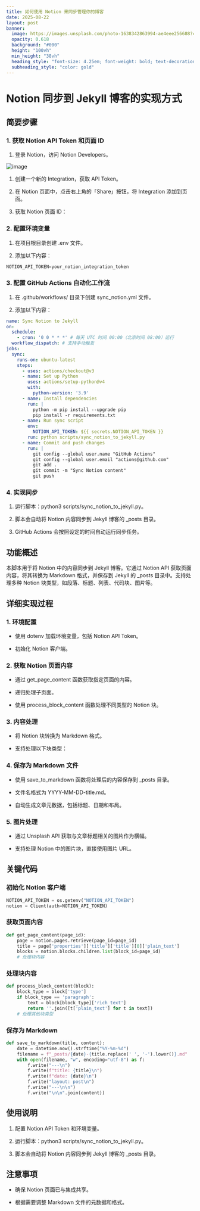 ```yaml
---
title: 如何使用 Notion 来同步管理你的博客
date: 2025-08-22
layout: post
banner:
  image: https://images.unsplash.com/photo-1638342863994-ae4eee256688?crop=entropy&cs=tinysrgb&fit=max&fm=jpg&ixid=M3w2OTIwMzJ8MHwxfHJhbmRvbXx8fHx8fHx8fDE3NTU4MzIxNTl8&ixlib=rb-4.1.0&q=80&w=1080
  opacity: 0.618
  background: "#000"
  height: "100vh"
  min_height: "38vh"
  heading_style: "font-size: 4.25em; font-weight: bold; text-decoration: underline"
  subheading_style: "color: gold"
---
```


# Notion 同步到 Jekyll 博客的实现方式

## 简要步骤

### 1. 获取 Notion API Token 和页面 ID

1. 登录 Notion，访问 Notion Developers。

![image](https://prod-files-secure.s3.us-west-2.amazonaws.com/a7a0cc5a-89b9-4cda-8686-1fba0ca52f40/d19c1afe-dea5-4312-9333-786b0ba83054/image.png?X-Amz-Algorithm=AWS4-HMAC-SHA256&X-Amz-Content-Sha256=UNSIGNED-PAYLOAD&X-Amz-Credential=ASIAZI2LB4666XVUOHHG%2F20250822%2Fus-west-2%2Fs3%2Faws4_request&X-Amz-Date=20250822T030918Z&X-Amz-Expires=3600&X-Amz-Security-Token=IQoJb3JpZ2luX2VjELP%2F%2F%2F%2F%2F%2F%2F%2F%2F%2FwEaCXVzLXdlc3QtMiJGMEQCICtKPCGa9z7MWjP4dYRqQz6fSE9oqMtWs9JqolWxeqBXAiAJUIdRl2ACnguqzSv07kuQCBmp7mQ8lh%2FT1WCNcoHwGCqIBAj8%2F%2F%2F%2F%2F%2F%2F%2F%2F%2F8BEAAaDDYzNzQyMzE4MzgwNSIM%2BuXw6423XVET2uYgKtwD7iABSQtRS5So5DaMzLokD1F9KoKEKngzQdwDPcqebZC%2FvCu8%2FA1zMO%2BfIAxnHVwDYRtSRw2mQo92fEWlAjEF1jgSUx95X%2Bo5JkwcVQsnKhcyzSs0QIInb%2FnT3H%2FXeMpxa6rhcT7bFXLd58AyORMJyu7VIjVPzeGkIZ33rfRzB6IgVhDxFOXxSkdV6DxZvOmmBwr9BlAvtTxzli92LSQOiN0W92PzjQrndAL8Me3Zo3%2FMjamwUZdh%2BkHOySPoImQFMejmFXypoctuimCI3YKDD5UnXJawap9s6PW7SixMUWNhH1kB4NrO0POZlIHa9PgcFVcBSAwx%2F51Ewlr%2BMDPG8%2FRRW9zLc3wa%2FF9akZv%2FeCHBDRk7XAj0kYRK0o3Z8W6%2BJf04SlyynlJbsYkTYElb0rOHhFE3bSQoBa%2BHhqlEaQSxsjY3XTlcmX8KJ9HP8wz%2BMY7NjJ1qxioDChvLoydUsqmP0pBKeSARvrgegHPp45uDy45HK1YCMHoRXGKBslbq1ZLI23O9l3PYb30%2BJ8O5bRrHonjcyvVFpT%2F%2FpjocptZnEE8yqOOafqGgODrh%2BLEfWnKMf6JQx92jbKIJaSG8c%2FIFwoKLhhY%2Fsy8N1xdu4RrzKbFRqzTbZQsU5KAwt7ufxQY6pgG%2BVC694QKah0iTeDdCaQixSWsYKRIzvY%2F4zGPxCTWCGfKMbbPwVtIq5%2FBxEqII46NB71v%2BvhESnRxzj80KEnHHeEJb0r6E0N2CdNMfdzznjSf5gq6eIM87KBFt%2Bu8SeXQvYr%2BODVjcktaQ7wvsBHsG%2Fb969bJJITnYsn161HwtMwI81La8vlGRq7k7puxwFj63FXEPG6HPwYTd5QNIMQURkBcug4Lj&X-Amz-Signature=17dc0e5b5c16bf300caaa0f914f2d250f541592da35fe044f6eefd7a980393e0&X-Amz-SignedHeaders=host&x-amz-checksum-mode=ENABLED&x-id=GetObject)

1. 创建一个新的 Integration，获取 API Token。

1. 在 Notion 页面中，点击右上角的「Share」按钮，将 Integration 添加到页面。

1. 获取 Notion 页面 ID：


### 2. 配置环境变量

1. 在项目根目录创建 .env 文件。

1. 添加以下内容：

```javascript
NOTION_API_TOKEN=your_notion_integration_token
```

### 3. 配置 GitHub Actions 自动化工作流

1. 在 .github/workflows/ 目录下创建 sync_notion.yml 文件。

1. 添加以下内容：

```yaml
name: Sync Notion to Jekyll
on:
  schedule:
    - cron: '0 0 * * *' # 每天 UTC 时间 00:00（北京时间 08:00）运行
  workflow_dispatch: # 支持手动触发
jobs:
  sync:
    runs-on: ubuntu-latest
    steps:
      - uses: actions/checkout@v3
      - name: Set up Python
        uses: actions/setup-python@v4
        with:
          python-version: '3.9'
      - name: Install dependencies
        run: |
          python -m pip install --upgrade pip
          pip install -r requirements.txt
      - name: Run sync script
        env:
          NOTION_API_TOKEN: ${{ secrets.NOTION_API_TOKEN }}
        run: python scripts/sync_notion_to_jekyll.py
      - name: Commit and push changes
        run: |
          git config --global user.name "GitHub Actions"
          git config --global user.email "actions@github.com"
          git add .
          git commit -m "Sync Notion content"
          git push
```

### 4. 实现同步

1. 运行脚本：python3 scripts/sync_notion_to_jekyll.py。

1. 脚本会自动将 Notion 内容同步到 Jekyll 博客的 _posts 目录。

1. GitHub Actions 会按照设定的时间自动运行同步任务。

## 功能概述

本脚本用于将 Notion 中的内容同步到 Jekyll 博客。它通过 Notion API 获取页面内容，将其转换为 Markdown 格式，并保存到 Jekyll 的 _posts 目录中。支持处理多种 Notion 块类型，如段落、标题、列表、代码块、图片等。

## 详细实现过程

### 1. 环境配置

- 使用 dotenv 加载环境变量，包括 Notion API Token。

- 初始化 Notion 客户端。

### 2. 获取 Notion 页面内容

- 通过 get_page_content 函数获取指定页面的内容。

- 递归处理子页面。

- 使用 process_block_content 函数处理不同类型的 Notion 块。

### 3. 内容处理

- 将 Notion 块转换为 Markdown 格式。

- 支持处理以下块类型：


### 4. 保存为 Markdown 文件

- 使用 save_to_markdown 函数将处理后的内容保存到 _posts 目录。

- 文件名格式为 YYYY-MM-DD-title.md。

- 自动生成文章元数据，包括标题、日期和布局。

### 5. 图片处理

- 通过 Unsplash API 获取与文章标题相关的图片作为横幅。

- 支持处理 Notion 中的图片块，直接使用图片 URL。

## 关键代码

### 初始化 Notion 客户端

```python
NOTION_API_TOKEN = os.getenv("NOTION_API_TOKEN")
notion = Client(auth=NOTION_API_TOKEN)
```

### 获取页面内容

```python
def get_page_content(page_id):
    page = notion.pages.retrieve(page_id=page_id)
    title = page['properties']['title']['title'][0]['plain_text']
    blocks = notion.blocks.children.list(block_id=page_id)
    # 处理块内容
```

### 处理块内容

```python
def process_block_content(block):
    block_type = block['type']
    if block_type == 'paragraph':
        text = block[block_type]['rich_text']
        return ''.join([t['plain_text'] for t in text])
    # 处理其他块类型
```

### 保存为 Markdown

```python
def save_to_markdown(title, content):
    date = datetime.now().strftime("%Y-%m-%d")
    filename = f"_posts/{date}-{title.replace(' ', '-').lower()}.md"
    with open(filename, "w", encoding="utf-8") as f:
        f.write("---\n")
        f.write(f"title: {title}\n")
        f.write(f"date: {date}\n")
        f.write("layout: post\n")
        f.write("---\n\n")
        f.write("\n\n".join(content))
```

## 使用说明

1. 配置 Notion API Token 和环境变量。

1. 运行脚本：python3 scripts/sync_notion_to_jekyll.py。

1. 脚本会自动将 Notion 内容同步到 Jekyll 博客的 _posts 目录。

## 注意事项

- 确保 Notion 页面已与集成共享。

- 根据需要调整 Markdown 文件的元数据和格式。